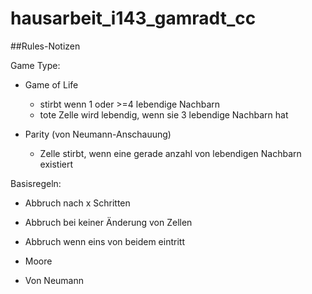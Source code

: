 # hausarbeit_i143_gamradt_cc 

##Rules-Notizen

Game Type:

- Game of Life
	- stirbt wenn 1 oder >=4 lebendige Nachbarn 
	- tote Zelle wird lebendig, wenn sie 3 lebendige Nachbarn hat
	
- Parity (von Neumann-Anschauung)
	- Zelle stirbt, wenn eine gerade anzahl von lebendigen Nachbarn existiert
	
Basisregeln: 

- Abbruch nach x Schritten
- Abbruch bei keiner Änderung von Zellen
- Abbruch wenn eins von beidem eintritt


- Moore
- Von Neumann